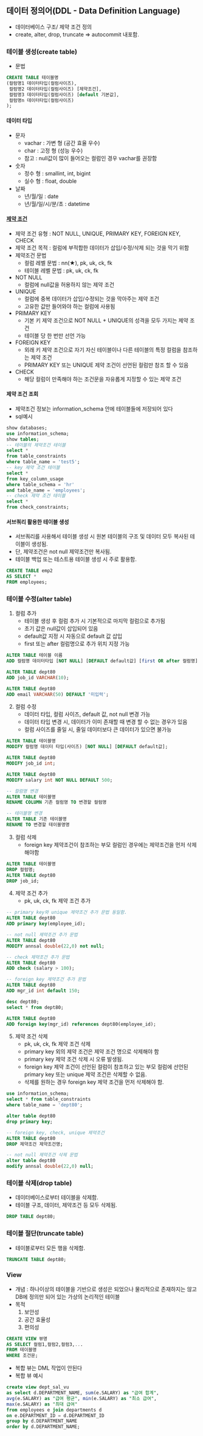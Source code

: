 ## 데이터 정의어(DDL - Data Definition Language)
- 데이터베이스 구조/ 제약 조건 정의
- create, alter, drop, truncate
	=> autocommit 내포함.
### 테이블 생성(create table)
- 문법
```sql
CREATE TABLE 테이블명
(컬럼명1 데이터타입(컬럼사이즈),
 컬럼명2 데이터타입(컬럼사이즈) [제약조건],
 컬럼명3 데이터타입(컬럼사이즈) [default 기본값],
 컬럼명n 데이터타입(컬럼사이즈)
);
```
#### 데이터 타입
- 문자 
	- vachar : 가변 형 (공간 효율 우수)
	- char : 고정 형 (성능 우수)
	- 참고 : null값이 많이 들어오는 컬럼인 경우 vachar를 권장함
- 숫자 
	- 정수 형 : smallint, int, bigint
	- 실수 형 : float, double
- 날짜
	- 년/월/일 : date
	- 년/월/일/시/분/초 : datetime
#### [제약 조건](<제약 조건.md>)
- 제약 조건 유형 : NOT NULL, UNIQUE, PRIMARY KEY, FOREIGN KEY, CHECK
- 제약 조건 목적 : 컬럼에 부적합한 데이터가 삽입/수정/삭제 되는 것을 막기 위함
- 제약조건 문법 
	- 컬럼 레벨 문법 : nn(★), pk, uk, ck, fk
	- 테이블 레벨 문법 : pk, uk, ck, fk
- NOT NULL
	- 컬럼에 null값을 허용하지 않는 제약 조건
- UNIQUE
	- 컬럼에 중복 데이터가 삽입/수정되는 것을 막아주는 제약 조건
	- 고유한 값만 들어와야 하는 컬럼에 사용됨
- PRIMARY KEY
	- 기본 키 제약 조건으로 NOT NULL + UNIQUE의 성격을 모두 가지는 제약 조건
	- 테이블 당 한 번만 선언 가능
- FOREIGN KEY
	- 외래 키 제약 조건으로 자기 자신 테이블이나 다른 테이블의 특정 컬럼을 참조하는 제약 조건
	- PRIMARY KEY 또는 UNIQUE 제약 조건이 선언된 컬럼만 참조 할 수 있음
- CHECK
	- 해당 컬럼이 만족해야 하는 조건문을 자유롭게 지정할 수 있는 제약 조건
#### 제약 조건 조회
- 제약조건 정보는 information_schema 안에 테이블들에 저장되어 있다
- sql예시
```sql
show databases;
use information_schema;
show tables;
-- 테이블의 제약조건 테이블
select *
from table_constraints
where table_name = 'test5';
-- key 제약 조건 테이블
select *
from key_column_usage
where table_schema = 'hr'
and table_name = 'employees';
-- check 제약 조건 테이블
select *
from check_constraints;
```
#### 서브쿼리 활용한 테이블 생성
- 서브쿼리를 사용해서 테이블 생성 시 원본 테이블의 구조 및 데이터 모두 복사된 테이블이 생성됨. 
- 단, 제약조건은 not null 제약조건만 복사됨. 
- 테이블 백업 또는 테스트용 테이블 생성 시 주로 활용함.
```sql
CREATE TABLE emp2
AS SELECT *
FROM employees;
```

### 테이블 수정(alter table)
1. 컬럼 추가
	- 테이블 생성 후 컬럼 추가 시 기본적으로 마지막 컬럼으로 추가됨
	- 초기 값은 null값이 삽입되어 있음
	- default값 지정 시 자동으로 default 값 삽입
	- first 또는 after 컬럼명으로 추가 위치 지정 가능
```sql
ALTER TABLE 테이블 이름
ADD 컬럼명 데이터타입 [NOT NULL] [DEFAULT default값] [first OR after 컬럼명];

ALTER TABLE dept80
ADD job_id VARCHAR(10);

ALTER TABLE dept80
ADD email VARCHAR(50) DEFAULT '미입력';
```
2. 컬럼 수정
	- 데이터 타입, 컬럼 사이즈, default 값, not null 변경 가능
	- 데이터 타입 변경 시, 데이터가 이미 존재할 때 변경 할 수 없는 경우가 있음
	- 컬럼 사이즈를 줄일 시, 줄일 데이터보다 큰 데이터가 있으면 불가능
```sql
ALTER TABLE 테이블명
MODIFY 컬럼명 데이터 타입(사이즈) [NOT NULL] [DEFAULT default값];

ALTER TABLE dept80
MODIFY job_id int;

ALTER TABLE dept80
MODIFY salary int NOT NULL DEFAULT 500;

-- 컬럼명 변경
ALTER TABLE 테이블명 
RENAME COLUMN 기존 컬럼명 TO 변경할 컬럼명

-- 테이블명 변경
ALTER TABLE 기존 테이블명
RENAME TO 변경할 테이블명명
```
3. 컬럼 삭제
	- foreign key 제약조건이 참조하는 부모 컬럼인 경우에는 제약조건을 먼저 삭제해야함
```sql
ALTER TABLE 테이블명
DROP 컬럼명;
ALTER TABLE dept80
DROP job_id;
```
4. 제약 조건 추가
	- pk, uk, ck, fk 제약 조건 추가
```sql
-- primary key와 unique 제약조건 추가 문법 동일함. 
ALTER TABLE dept80 
ADD primary key(employee_id); 

-- not null 제약조건 추가 문법 
ALTER TABLE dept80 
MODIFY annsal double(22,0) not null; 

-- check 제약조건 추가 문법 
ALTER TABLE dept80 
ADD check (salary > 100); 

-- foreign key 제약조건 추가 문법 
ALTER TABLE dept80 
ADD mgr_id int default 150;

desc dept80; 
select * from dept80; 

ALTER TABLE dept80 
ADD foreign key(mgr_id) references dept80(employee_id);
```
5. 제약 조건 삭제
	- pk, uk, ck, fk 제약 조건 삭제
	- primary key 외의 제약 조건은 제약 조건 명으로 삭제해야 함
	- primary key 제약 조건 삭제 시 오류 발생됨.
	- foreign key 제약 조건이 선언된 컬럼이 참조하고 있는 부모 컬럼에 선언된 primary key 또는 unique 제약 조건은 삭제할 수 없음. 
	- 삭제를 원하는 경우 foreign key 제약 조건을 먼저 삭제해야 함.
```sql
use information_schema; 
select * from table_constraints 
where table_name = 'dept80';

alter table dept80 
drop primary key; 

-- foreign key, check, unique 제약조건 
ALTER TABLE dept80 
DROP 제약조건 제약조건명; 

-- not null 제약조건 삭제 문법 
alter table dept80 
modify annsal double(22,0) null;
```

### 테이블 삭제(drop table) 
- 데이터베이스로부터 테이블을 삭제함. 
- 테이블 구조, 데이터, 제약조건 등 모두 삭제됨. 
```sql
DROP TABLE dept80;
``` 
### 테이블 절단(truncate table) 
- 테이블로부터 모든 행을 삭제함. 
```sql
TRUNCATE TABLE dept80;
```
### View
- 개념 : 하나이상의 테이블을 기반으로 생성은 되었으나 물리적으로 존재하지는 않고 DB에 정의만 되어 있는 가상의 논리적인 테이블 
- 목적 
	1. 보안성 
	2. 공간 효율성
	3. 편의성

```sql
CREATE VIEW 뷰명
AS SELECT 컬럼1,컬럼2,컬럼3,...
FROM 테이블명
WHERE 조건문;
```
- 복합 뷰는 DML 작업이 안된다
- 복합 뷰 예시
```sql
create view dept_sal_vu
as select d.DEPARTMENT_NAME, sum(e.SALARY) as "급여 합계",
avg(e.SALARY) as "급여 평균", min(e.SALARY) as "최소 급여",
max(e.SALARY) as "최대 급여"
from employees e join departments d
on e.DEPARTMENT_ID = d.DEPARTMENT_ID
group by d.DEPARTMENT_NAME
order by d.DEPARTMENT_NAME;
```